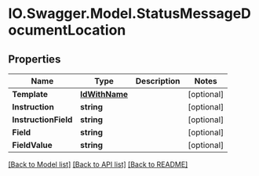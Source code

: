 # IO.Swagger.Model.StatusMessageDocumentLocation
## Properties

Name | Type | Description | Notes
------------ | ------------- | ------------- | -------------
**Template** | [**IdWithName**](IdWithName.md) |  | [optional] 
**Instruction** | **string** |  | [optional] 
**InstructionField** | **string** |  | [optional] 
**Field** | **string** |  | [optional] 
**FieldValue** | **string** |  | [optional] 

[[Back to Model list]](../README.md#documentation-for-models) [[Back to API list]](../README.md#documentation-for-api-endpoints) [[Back to README]](../README.md)

